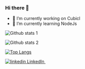 ### Hi there 👋

- 🔭 I’m currently working on Cubicl
- 🌱 I’m currently learning NodeJs


![Github stats 1](https://github-readme-stats.vercel.app/api?username=volkanabaoglu&show_icons=true&theme=gradient) 


![Github stats 2](https://github-readme-stats.vercel.app/api?username=volkanabaoglu&show_icons=true&theme=radical)




[![Top Langs](https://github-readme-stats.vercel.app/api/top-langs/?username=yushi1007&layout=compact)](https://github.com/volkanabaoglu)


<p>
  <a href="https://www.linkedin.com/in/vabaoglu/" rel="nofollow noreferrer">
    <img src="https://i.stack.imgur.com/gVE0j.png" alt="linkedin"> LinkedIn
  </a> &nbsp; 
